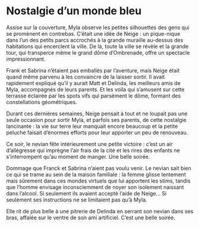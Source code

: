 # Nostalgie d’un monde bleu

Assise sur la couverture, Myla observe les petites silhouettes des gens qui se promènent en contrebas. C’était une idée de Neige : un pique-nique dans l’un des petits parcs accrochés à la grande muraille au-dessus des habitations qui encerclent la ville. De là, toute la ville se révèle et la grande tour, qui transperce même le grand dôme d’Ombrenade, offre un spectacle impressionnant.

Frank et Sabrina n’étaient pas emballés par l’aventure, mais Neige était quand même parvenu à les convaincre de la laisser sortir. Il avait rapidement expliqué qu’il y aurait Matt et Delinda, les meilleurs amis de Myla, accompagnés de leurs parents. Et les voila qui s’amusent sur cette terrasse éclairée par les spots vifs qui parsèment le dôme, formant des constellations géométriques.

Durant ces dernières semaines, Neige pensait à tout et ne loupait pas une seule occasion pour sortir Myla, et parfois ses parents, de cette nostalgie lancinante : la vie sur terre leur manquait encore beaucoup et la petite peluche faisait d’énormes efforts pour leur apporter un peu de renouveau.

Ce soir, le nevian fête intérieurement une petite victoire : c’est un air d’allégresse qui imprègne l’air frais de la cité et les rires des enfants ne s’interrompent qu’au moment de manger. Une belle soirée.

Dommage que Franck et Sabrina n’aient pas voulu venir. Le nevian sait bien ce qui se trame au sein de la maison familiale : la femme glisse lentement mais sûrement dans ces mondes virtuels que lui apportent les stims, tandis que l’homme envisage inconsciemment de noyer son isolement naissant dans l’alcool. Si seulement ils avaient accepté l’aide de Neige… Si seulement ses instructions ne se limitaient pas qu’à Myla.

Elle rit de plus belle à une pitrerie de Delinda en serrant son nevian dans ses bras, affalée sur le ventre de son ami artificiel. C’est une belle soirée.
